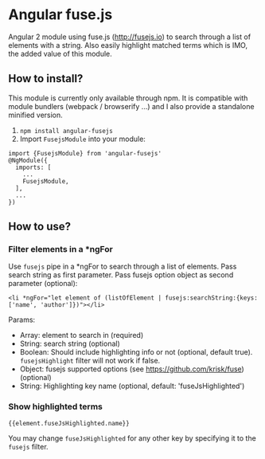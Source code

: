 # Angular fuse.js

Angular 2 module using fuse.js (http://fusejs.io) to search through a list of elements with a string. Also easily highlight matched terms which is IMO, the added value of this module.

## How to install?

This module is currently only available through npm. It is compatible with module bundlers (webpack / browserify ...)
and I also provide a standalone minified version.

1. `npm install angular-fusejs`
2. Import `FusejsModule` into your module:
```
import {FusejsModule} from 'angular-fusejs'
@NgModule({
  imports: [
    ...
    FusejsModule,
  ],
  ...
})
```

## How to use?

### Filter elements in a *ngFor
Use `fusejs` pipe in a *ngFor to search through a list of elements. Pass search string as first parameter. Pass fusejs option object as second parameter (optional):
```
<li *ngFor="let element of (listOfElement | fusejs:searchString:{keys: ['name', 'author']})"></li>
```

Params:
- Array: element to search in (required)
- String: search string (optional)
- Boolean: Should include highlighting info or not (optional, default true). `fusejsHighlight` filter will not work if false.
- Object: fusejs supported options (see https://github.com/krisk/fuse) (optional)
- String: Highlighting key name (optional, default: 'fuseJsHighlighted')

### Show highlighted terms
```
{{element.fuseJsHighlighted.name}}
```

You may change `fuseJsHighlighted` for any other key by specifying it to the `fusejs` filter.